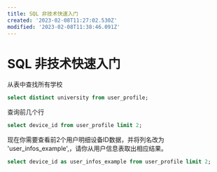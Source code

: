 ```yaml
---
title: SQL 非技术快速入门
created: '2023-02-08T11:27:02.530Z'
modified: '2023-02-08T11:38:46.091Z'
---
```


# SQL 非技术快速入门

从表中查找所有学校
```sql
select distinct university from user_profile;
```
查询前几个行
```sql
select device_id from user_profile limit 2;
```
现在你需要查看前2个用户明细设备ID数据，并将列名改为 'user_infos_example',，请你从用户信息表取出相应结果。
```sql
select device_id as user_infos_example from user_profile limit 2;
```
